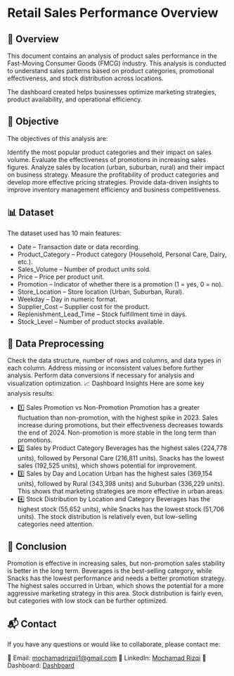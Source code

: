 # Retail Sales Performance Overview
## 📌 Overview
This document contains an analysis of product sales performance in the Fast-Moving Consumer Goods (FMCG) industry. This analysis is conducted to understand sales patterns based on product categories, promotional effectiveness, and stock distribution across locations.

The dashboard created helps businesses optimize marketing strategies, product availability, and operational efficiency.

## 🎯 Objective
The objectives of this analysis are:

Identify the most popular product categories and their impact on sales volume.
Evaluate the effectiveness of promotions in increasing sales figures.
Analyze sales by location (urban, suburban, rural) and their impact on business strategy.
Measure the profitability of product categories and develop more effective pricing strategies.
Provide data-driven insights to improve inventory management efficiency and business competitiveness.

## 📊 Dataset
The dataset used has 10 main features:

- Date – Transaction date or data recording.
- Product_Category – Product category (Household, Personal Care, Dairy, etc.).
- Sales_Volume – Number of product units sold.
- Price – Price per product unit.
- Promotion – Indicator of whether there is a promotion (1 = yes, 0 = no).
- Store_Location – Store location (Urban, Suburban, Rural).
- Weekday – Day in numeric format.
- Supplier_Cost – Supplier cost for the product.
- Replenishment_Lead_Time – Stock fulfillment time in days.
- Stock_Level – Number of product stocks available.

## 🔄 Data Preprocessing
Check the data structure, number of rows and columns, and data types in each column.
Address missing or inconsistent values ​​before further analysis.
Perform data conversions if necessary for analysis and visualization optimization.
📈 Dashboard Insights
Here are some key analysis results:

- 1️⃣ Sales Promotion vs Non-Promotion
Promotion has a greater fluctuation than non-promotion, with the highest spike in 2023.
Sales increase during promotions, but their effectiveness decreases towards the end of 2024.
Non-promotion is more stable in the long term than promotions.
- 2️⃣ Sales by Product Category
Beverages has the highest sales (224,778 units), followed by Personal Care (216,811 units).
Snacks has the lowest sales (192,525 units), which shows potential for improvement.
- 3️⃣ Sales by Day and Location
Urban has the highest sales (369,154 units), followed by Rural (343,398 units) and Suburban (336,229 units).
This shows that marketing strategies are more effective in urban areas.
- 4️⃣ Stock Distribution by Location and Category
Beverages has the highest stock (55,652 units), while Snacks has the lowest stock (51,706 units).
The stock distribution is relatively even, but low-selling categories need attention.

## 📌 Conclusion
Promotion is effective in increasing sales, but non-promotion sales stability is better in the long term.
Beverages is the best-selling category, while Snacks has the lowest performance and needs a better promotion strategy.
The highest sales occurred in Urban, which shows the potential for a more aggressive marketing strategy in this area.
Stock distribution is fairly even, but categories with low stock can be further optimized.

## 📬 Contact
If you have any questions or would like to collaborate, please contact me:

📧 Email: mochamadrizqii1@gmail.com
🔗 LinkedIn: [Mochamad Rizqi](https://www.linkedin.com/in/mochamad-rizqi/)
🔗 Dashboard: [Dashboard](https://public.tableau.com/views/FMCG_17368278354260/Dashboard1?:language=en-US&:sid=&:redirect=auth&:display_count=n&:origin=viz_share_link)
